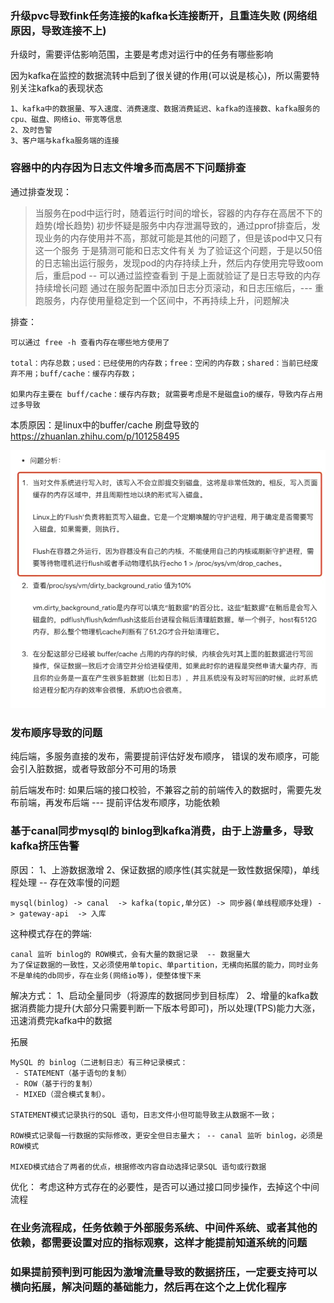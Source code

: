 ### 升级pvc导致fink任务连接的kafka长连接断开，且重连失败 (网络组原因，导致连接不上)
升级时，需要评估影响范围，主要是考虑对运行中的任务有哪些影响

因为kafka在监控的数据流转中启到了很关键的作用(可以说是核心)，所以需要特别关注kafka的表现状态
```text
1、kafka中的数据量、写入速度、消费速度、数据消费延迟、kafka的连接数、kafka服务的cpu、磁盘、网络io、带宽等信息
2、及时告警
3、客户端与kafka服务端的连接
```

### 容器中的内存因为日志文件增多而高居不下问题排查
通过排查发现：
> 当服务在pod中运行时，随着运行时间的增长，容器的内存存在高居不下的趋势(增长趋势)
> 初步怀疑是服务中内存泄漏导致的，通过pprof排查后，发现业务的内存使用并不高，那就可能是其他的问题了，但是该pod中又只有这一个服务
> 于是猜测可能和日志文件有关
> 为了验证这个问题，于是以50倍的日志输出运行服务，发现pod的内存持续上升，然后内存使用完导致oom后，重启pod -- 可以通过监控查看到
> 于是上面就验证了是日志导致的内存持续增长问题
> 通过在服务配置中添加日志分页滚动，和日志压缩后，--- 重跑服务，内存使用量稳定到一个区间中，不再持续上升，问题解决

排查：
```text
可以通过 free -h 查看内存在哪些地方使用了

total：内存总数；used：已经使用的内存数；free：空闲的内存数；shared：当前已经废弃不用；buff/cache：缓存内存数；

如果内存主要在 buff/cache：缓存内存数; 就需要考虑是不是磁盘io的缓存，导致内存占用过多导致
```

本质原因：是linux中的buffer/cache 刷盘导致的
https://zhuanlan.zhihu.com/p/101258495


![img_2.png](disk_flush.png)

### 发布顺序导致的问题
纯后端，多服务直接的发布，需要提前评估好发布顺序， 错误的发布顺序，可能会引入脏数据，或者导致部分不可用的场景

前后端发布时: 如果后端的接口校验，不兼容之前的前端传入的数据时，需要先发布前端，再发布后端  --- 提前评估发布顺序，功能依赖


### 基于canal同步mysql的 binlog到kafka消费，由于上游量多，导致kafka挤压告警

原因：
1、上游数据激增
2、保证数据的顺序性(其实就是一致性数据保障)，单线程处理 -- 存在效率慢的问题
```text
mysql(binlog) -> canal  -> kafka(topic,单分区) -> 同步器(单线程顺序处理) -> gateway-api  -> 入库
```

这种模式存在的弊端:
```text
canal 监听 binlog的 ROW模式，会有大量的数据记录  -- 数据量大
为了保证数据的一致性，又必须使用单topic、单partition，无横向拓展的能力，同时业务不是单纯的db同步，存在业务(网络io等)，使整体慢下来
```

解决方式：
1、启动全量同步（将源库的数据同步到目标库）
2、增量的kafka数据消费能力提升(大部分只需要判断一下版本号即可)，所以处理(TPS)能力大涨，迅速消费完kafka中的数据

拓展
```text
MySQL 的 binlog（二进制日志）有三种记录模式：
 - STATEMENT（基于语句的复制）
 - ROW（基于行的复制）
 - MIXED（混合模式复制）。
 
STATEMENT模式记录执行的SQL 语句，日志文件小但可能导致主从数据不一致；

ROW模式记录每一行数据的实际修改，更安全但日志量大； -- canal 监听 binlog，必须是ROW模式

MIXED模式结合了两者的优点，根据修改内容自动选择记录SQL 语句或行数据
```

优化：
考虑这种方式存在的必要性，是否可以通过接口同步操作，去掉这个中间流程

### 在业务流程成，任务依赖于外部服务系统、中间件系统、或者其他的依赖，都需要设置对应的指标观察，这样才能提前知道系统的问题

### 如果提前预判到可能因为激增流量导致的数据挤压，一定要支持可以横向拓展，解决问题的基础能力，然后再在这个之上优化程序